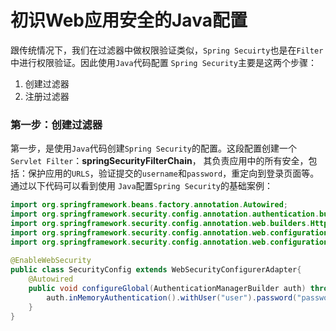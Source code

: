 初识Web应用安全的Java配置
=============================================================================
跟传统情况下，我们在过滤器中做权限验证类似，`Spring Secuirty`也是在`Filter`中进行权限验证。因此使用`Java`代码配置
`Spring Security`主要是这两个步骤：
1. 创建过滤器
2. 注册过滤器

### 第一步：创建过滤器
第一步，是使用`Java`代码创建`Spring Security`的配置。这段配置创建一个`Servlet Filter`：**springSecurityFilterChain**，
其负责应用中的所有安全，包括：保护应用的`URLS`，验证提交的`username`和`password`，重定向到登录页面等。通过以下代码可以看到使用
`Java`配置`Spring Security`的基础案例：
```java
import org.springframework.beans.factory.annotation.Autowired;
import org.springframework.security.config.annotation.authentication.builders.AuthenticationManagerBuilder;
import org.springframework.security.config.annotation.web.builders.HttpSecurity;
import org.springframework.security.config.annotation.web.configuration.EnableWebSecurity;
import org.springframework.security.config.annotation.web.configuration.WebSecurityConfigurerAdapter;
     
@EnableWebSecurity
public class SecurityConfig extends WebSecurityConfigurerAdapter{
    @Autowired
    public void configureGlobal(AuthenticationManagerBuilder auth) throws Exception {
        auth.inMemoryAuthentication().withUser("user").password("password").roles("USER");
    } 
}
```